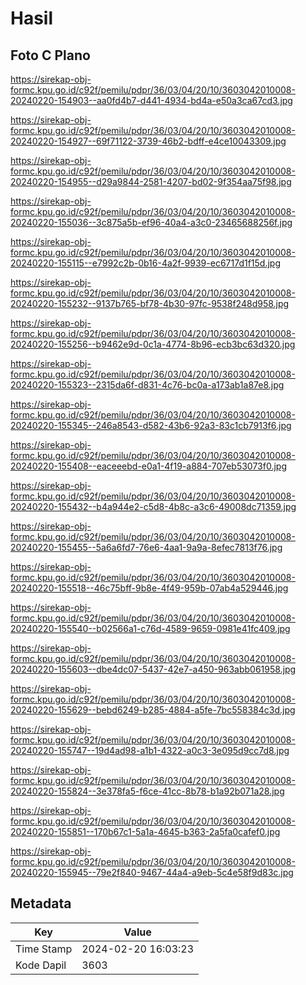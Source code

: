 # Hasil

## Foto C Plano

https://sirekap-obj-formc.kpu.go.id/c92f/pemilu/pdpr/36/03/04/20/10/3603042010008-20240220-154903--aa0fd4b7-d441-4934-bd4a-e50a3ca67cd3.jpg

https://sirekap-obj-formc.kpu.go.id/c92f/pemilu/pdpr/36/03/04/20/10/3603042010008-20240220-154927--69f71122-3739-46b2-bdff-e4ce10043309.jpg

https://sirekap-obj-formc.kpu.go.id/c92f/pemilu/pdpr/36/03/04/20/10/3603042010008-20240220-154955--d29a9844-2581-4207-bd02-9f354aa75f98.jpg

https://sirekap-obj-formc.kpu.go.id/c92f/pemilu/pdpr/36/03/04/20/10/3603042010008-20240220-155036--3c875a5b-ef96-40a4-a3c0-23465688256f.jpg

https://sirekap-obj-formc.kpu.go.id/c92f/pemilu/pdpr/36/03/04/20/10/3603042010008-20240220-155115--e7992c2b-0b16-4a2f-9939-ec6717d1f15d.jpg

https://sirekap-obj-formc.kpu.go.id/c92f/pemilu/pdpr/36/03/04/20/10/3603042010008-20240220-155232--9137b765-bf78-4b30-97fc-9538f248d958.jpg

https://sirekap-obj-formc.kpu.go.id/c92f/pemilu/pdpr/36/03/04/20/10/3603042010008-20240220-155256--b9462e9d-0c1a-4774-8b96-ecb3bc63d320.jpg

https://sirekap-obj-formc.kpu.go.id/c92f/pemilu/pdpr/36/03/04/20/10/3603042010008-20240220-155323--2315da6f-d831-4c76-bc0a-a173ab1a87e8.jpg

https://sirekap-obj-formc.kpu.go.id/c92f/pemilu/pdpr/36/03/04/20/10/3603042010008-20240220-155345--246a8543-d582-43b6-92a3-83c1cb7913f6.jpg

https://sirekap-obj-formc.kpu.go.id/c92f/pemilu/pdpr/36/03/04/20/10/3603042010008-20240220-155408--eaceeebd-e0a1-4f19-a884-707eb53073f0.jpg

https://sirekap-obj-formc.kpu.go.id/c92f/pemilu/pdpr/36/03/04/20/10/3603042010008-20240220-155432--b4a944e2-c5d8-4b8c-a3c6-49008dc71359.jpg

https://sirekap-obj-formc.kpu.go.id/c92f/pemilu/pdpr/36/03/04/20/10/3603042010008-20240220-155455--5a6a6fd7-76e6-4aa1-9a9a-8efec7813f76.jpg

https://sirekap-obj-formc.kpu.go.id/c92f/pemilu/pdpr/36/03/04/20/10/3603042010008-20240220-155518--46c75bff-9b8e-4f49-959b-07ab4a529446.jpg

https://sirekap-obj-formc.kpu.go.id/c92f/pemilu/pdpr/36/03/04/20/10/3603042010008-20240220-155540--b02566a1-c76d-4589-9659-0981e41fc409.jpg

https://sirekap-obj-formc.kpu.go.id/c92f/pemilu/pdpr/36/03/04/20/10/3603042010008-20240220-155603--dbe4dc07-5437-42e7-a450-963abb061958.jpg

https://sirekap-obj-formc.kpu.go.id/c92f/pemilu/pdpr/36/03/04/20/10/3603042010008-20240220-155629--bebd6249-b285-4884-a5fe-7bc558384c3d.jpg

https://sirekap-obj-formc.kpu.go.id/c92f/pemilu/pdpr/36/03/04/20/10/3603042010008-20240220-155747--19d4ad98-a1b1-4322-a0c3-3e095d9cc7d8.jpg

https://sirekap-obj-formc.kpu.go.id/c92f/pemilu/pdpr/36/03/04/20/10/3603042010008-20240220-155824--3e378fa5-f6ce-41cc-8b78-b1a92b071a28.jpg

https://sirekap-obj-formc.kpu.go.id/c92f/pemilu/pdpr/36/03/04/20/10/3603042010008-20240220-155851--170b67c1-5a1a-4645-b363-2a5fa0cafef0.jpg

https://sirekap-obj-formc.kpu.go.id/c92f/pemilu/pdpr/36/03/04/20/10/3603042010008-20240220-155945--79e2f840-9467-44a4-a9eb-5c4e58f9d83c.jpg


## Metadata

| Key        | Value               |
| ---------- | ------------------- |
| Time Stamp | 2024-02-20 16:03:23 |
| Kode Dapil | 3603                |




